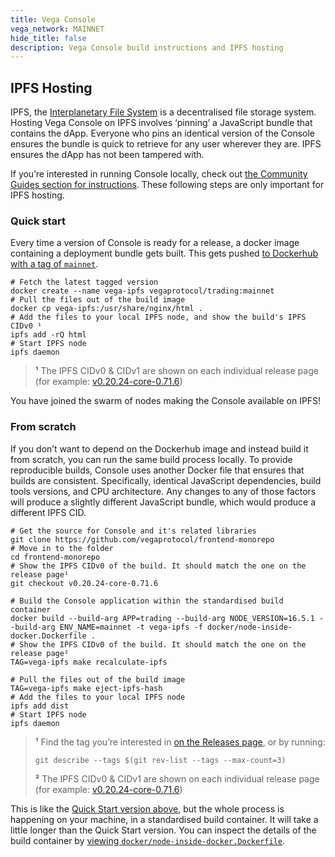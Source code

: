 ```yaml
---
title: Vega Console
vega_network: MAINNET
hide_title: false
description: Vega Console build instructions and IPFS hosting
---
```


## IPFS Hosting
IPFS, the [Interplanetary File System](https://ipfs.tech) is a decentralised file storage system. Hosting Vega Console on IPFS involves ‘pinning’ a JavaScript bundle that contains the dApp. Everyone who pins an identical version of the Console ensures the bundle is quick to retrieve for any user wherever they are. IPFS ensures the dApp has not been tampered with.

If you’re interested in running Console locally, check out [the Community Guides section for instructions](../tutorials/community-created#self-hosting-console). These following steps are only important for IPFS hosting.

### Quick start

Every time a version of Console is ready for a release, a docker image containing a deployment bundle gets built. This gets pushed [to Dockerhub with a tag of `mainnet`](https://hub.docker.com/r/vegaprotocol/trading/tags?page=1&name=mainnet).

```shell
# Fetch the latest tagged version
docker create --name vega-ipfs vegaprotocol/trading:mainnet
# Pull the files out of the build image
docker cp vega-ipfs:/usr/share/nginx/html .
# Add the files to your local IPFS node, and show the build's IPFS CIDv0 ¹
ipfs add -rQ html
# Start IPFS node
ipfs daemon
```
> **¹**  The IPFS CIDv0 & CIDv1 are shown on each individual release page (for example: [v0.20.24-core-0.71.6](https://github.com/vegaprotocol/frontend-monorepo/releases/tag/v0.20.24-core-0.71.6))

You have joined the swarm of nodes making the Console available on IPFS!

### From scratch

If you don’t want to depend on the Dockerhub image and instead build it from scratch, you can run the same build process locally. To provide reproducible builds, Console uses another Docker file that ensures that builds are consistent. Specifically, identical JavaScript dependencies, build tools versions, and CPU architecture. Any changes to any of those factors will produce a slightly different JavaScript bundle, which would produce a different IPFS CID.

```shell
# Get the source for Console and it's related libraries
git clone https://github.com/vegaprotocol/frontend-monorepo
# Move in to the folder
cd frontend-monorepo
# Show the IPFS CIDv0 of the build. It should match the one on the release page¹
git checkout v0.20.24-core-0.71.6

# Build the Console application within the standardised build container 
docker build --build-arg APP=trading --build-arg NODE_VERSION=16.5.1 --build-arg ENV_NAME=mainnet -t vega-ipfs -f docker/node-inside-docker.Dockerfile .
# Show the IPFS CIDv0 of the build. It should match the one on the release page²
TAG=vega-ipfs make recalculate-ipfs

# Pull the files out of the build image
TAG=vega-ipfs make eject-ipfs-hash
# Add the files to your local IPFS node
ipfs add dist
# Start IPFS node
ipfs daemon
```

> **¹**  Find the tag you’re interested in [on the Releases page](https://github.com/vegaprotocol/frontend-monorepo/releases), or by running:
> ```shell
> git describe --tags $(git rev-list --tags --max-count=3)
> ```
> 
> **²**  The IPFS CIDv0 & CIDv1 are shown on each individual release page (for example: [v0.20.24-core-0.71.6](https://github.com/vegaprotocol/frontend-monorepo/releases/tag/v0.20.24-core-0.71.6))

This is like the [Quick Start version above](#quick-start), but the whole process is happening on your machine, in a standardised build container. It will take a little longer than the Quick Start version. You can inspect the details of the build container by [viewing `docker/node-inside-docker.Dockerfile`](https://github.com/vegaprotocol/frontend-monorepo/blob/develop/docker/node-inside-docker.Dockerfile).